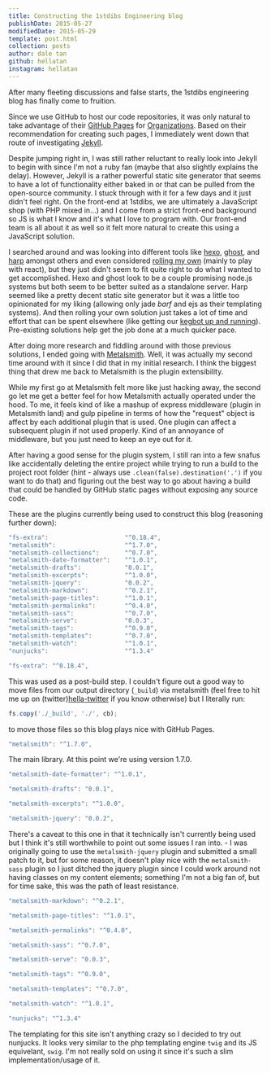 ```yaml
---
title: Constructing the 1stdibs Engineering blog
publishDate: 2015-05-27
modifiedDate: 2015-05-29
template: post.html
collection: posts
author: dale tan
github: hellatan
instagram: hellatan
---
```


[bar51-status]: https://twitter.com/_bar51/status/599228508678844416
[gh-pages]: https://pages.github.com/
[gh-pages-org]: https://help.github.com/articles/user-organization-and-project-pages/#user--organization-pages
[gh-jekyll]: https://help.github.com/articles/using-jekyll-with-pages/
[hexo]: https://hexo.io
[ghost]: https://ghost.org
[react-static]: http://braddenver.com/blog/2015/react-static-site.html
[metalsmith]: http://metalsmith.io
[harp]: http://harpjs.com/
[hella-twitter]: https://twitter.com/hellatan

After many fleeting discussions and false starts, the 1stdibs engineering blog has finally come to fruition.

Since we use GitHub to host our code repositories, it was only natural to take advantage of their [GitHub Pages][gh-pages] for [Organizations][gh-pages-org]. Based on their recommendation for creating such pages, I immediately went down that route of investigating [Jekyll][gh-jekyll]. 

Despite jumping right in, I was still rather reluctant to really look into Jekyll to begin with since I'm not a ruby fan (maybe that also slightly explains the delay). However, Jekyll is a rather powerful static site generator that seems to have a lot of functionality either baked in or that can be pulled from the open-source community. I stuck through with it for a few days and it just didn't feel right. On the front-end at 1stdibs, we are ultimately a JavaScript shop (with PHP mixed in...) and I come from a strict front-end background so JS is what I know and it's what I love to program with. Our front-end team is all about it as well so it felt more natural to create this using a JavaScript solution. 

I searched around and was looking into different tools like [hexo][hexo], [ghost][ghost], and [harp][harp] amongst others and even considered [rolling my own][react-static] (mainly to play with react), but they just didn't seem to fit quite right to do what I wanted to get accomplished. Hexo and ghost look to be a couple promising node.js systems but both seem to be better suited as a standalone server. Harp seemed like a pretty decent static site generator but it was a little too opinionated for my liking (allowing only jade *barf* and ejs as their templating systems). And then rolling your own solution just takes a lot of time and effort that can be spent elsewhere (like getting our [kegbot up and running][bar51-status]). Pre-existing solutions help get the job done at a much quicker pace.

After doing more research and fiddling around with those previous solutions, I ended going with [Metalsmith][metalsmith]. Well, it was actually my second time around with it since I did that in my initial research. I think the biggest thing that drew me back to Metalsmith is the plugin extensibility. 

While my first go at Metalsmith felt more like just hacking away, the second go let me get a better feel for how Metalsmith actually operated under the hood. To me, it feels kind of like a mashup of express middleware (plugin in Metalsmith land) and gulp pipeline in terms of how the "request" object is affect by each additional plugin that is used. One plugin can affect a subsequent plugin if not used properly. Kind of an annoyance of middleware, but you just need to keep an eye out for it. 

After having a good sense for the plugin system, I still ran into a few snafus like accidentally deleting the entire project while trying to run a build to the project root folder (hint - always use `.clean(false).destination('.')` if you want to do that) and figuring out the best way to go about having a build that could be handled by GitHub static pages without exposing any source code.

These are the plugins currently being used to construct this blog (reasoning further down):

```js
"fs-extra":                     "^0.18.4",
"metalsmith":                   "^1.7.0",
"metalsmith-collections":       "^0.7.0",
"metalsmith-date-formatter":    "^1.0.1",
"metalsmith-drafts":            "0.0.1",
"metalsmith-excerpts":          "^1.0.0",
"metalsmith-jquery":            "0.0.2",
"metalsmith-markdown":          "^0.2.1",
"metalsmith-page-titles":       "^1.0.1",
"metalsmith-permalinks":        "^0.4.0",
"metalsmith-sass":              "^0.7.0",
"metalsmith-serve":             "0.0.3",
"metalsmith-tags":              "^0.9.0",
"metalsmith-templates":         "^0.7.0",
"metalsmith-watch":             "^1.0.1",
"nunjucks":                     "^1.3.4"
```

```js
"fs-extra": "^0.18.4",
```
This was used as a post-build step. I couldn't figure out a good way to move files from our output directory (`_build`) via metalsmith (feel free to hit me up on (twitter)[hella-twitter] if you know otherwise) but I literally run:

```js
fs.copy('./_build', './', cb);
```

to move those files so this blog plays nice with GitHub Pages.

```js
"metalsmith": "^1.7.0",
```

The main library. At this point we're using version 1.7.0.

```js
"metalsmith-date-formatter": "^1.0.1",
```

```js
"metalsmith-drafts": "0.0.1",
```

```js
"metalsmith-excerpts": "^1.0.0",
```

```js
"metalsmith-jquery": "0.0.2",
```
There's a caveat to this one in that it technically isn't currently being used but I think it's still worthwhile to point out some issues I ran into. - I was originally going to use the `metalsmith-jquery` plugin and submitted a small patch to it, but for some reason, it doesn't play nice with the `metalsmith-sass` plugin so I just ditched the jquery plugin since I could work around not having classes on my content elements; something I'm not a big fan of, but for time sake, this was the path of least resistance.

```js
"metalsmith-markdown": "^0.2.1",
```

```js
"metalsmith-page-titles": "^1.0.1",
```

```js
"metalsmith-permalinks": "^0.4.0",
```

```js
"metalsmith-sass": "^0.7.0",
```

```js
"metalsmith-serve": "0.0.3",
```

```js
"metalsmith-tags": "^0.9.0",
```

```js
"metalsmith-templates": "^0.7.0",
```

```js
"metalsmith-watch": "^1.0.1",
```

```js
"nunjucks": "^1.3.4"
```
The templating for this site isn't anything crazy so I decided to try out nunjucks. It looks very similar to the php templating engine `twig` and its JS equivelant, `swig`. I'm not really sold on using it since it's such a slim implementation/usage of it.


